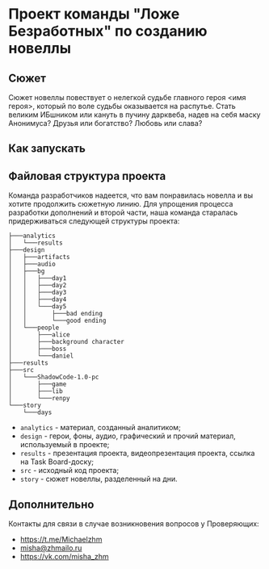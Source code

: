 # Проект команды "Ложе Безработных" по созданию новеллы 
## Сюжет
Сюжет новеллы повествует о нелегкой судьбе главного героя <имя героя>, который по воле судьбы оказывается на распутье. Стать великим ИБшником или кануть в пучину дарквеба, надев на себя маску Анонимуса? Друзья или богатство? Любовь или слава? 

## Как запускать


## Файловая структура проекта
Команда разработчиков надеется, что вам понравилась новелла и вы хотите продолжить сюжетную линию. Для упрощения процесса разработки дополнений и второй части, наша команда старалась придерживаться следующей структуры проекта:

```shell
├───analytics
│   └───results
├───design
│   ├───artifacts
│   ├───audio
│   ├───bg
│   │   ├───day1
│   │   ├───day2
│   │   ├───day3
│   │   ├───day4
│   │   └───day5
│   │       ├───bad ending
│   │       └───good ending
│   └───people
│       ├───alice
│       ├───background character
│       ├───boss
│       └───daniel
├───results
├───src
│   └───ShadowCode-1.0-pc
│       ├───game
│       ├───lib
│       └───renpy
└───story
    └───days
```

- `analytics` - материал, созданный аналитиком;
- `design` - герои, фоны, аудио, графический и прочий материал, используемый в проекте;
- `results` - презентация проекта, видеопрезентация проекта, ссылка на Task Board-доску;
- `src` - исходный код проекта;
- `story` - сюжет новеллы, разделенный на дни.

## Дополнительно
Контакты для связи в случае возникновения вопросов у Проверяющих:
- https://t.me/Michaelzhm
- misha@zhmailo.ru
- https://vk.com/misha_zhm
